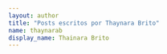 ```yaml
---
layout: author
title: "Posts escritos por Thaynara Brito"
name: thaynarab
display_name: Thainara Brito
---
```

